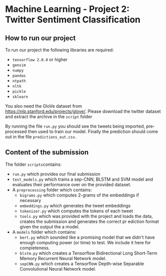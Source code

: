 # Machine Learning - Project 2: Twitter Sentiment Classification
## How to run our project
To run our project the following libraries are required:
- `tensorflow 2.0.0` or higher
- `gensim`
- `numpy`
- `pandas`
- `ntpath`
- `nltk`
- `pickle`
- `sklearn`

You also need the GloVe dataset from https://nlp.stanford.edu/projects/glove/. Please download the twitter dataset and extract the archive in the `script` folder

By running the file `run.py` you should see the tweets being imported, pre-processed then used to train our model. Finally the prediction should come out in the file `predictions_out.csv`.

## Content of the submission
The folder `scripts`contains:
- `run.py` which provides our final submission
- `test_models.py` which trains a sep-CNN, BLSTM and SVM model and evaluates their performance over on the provided dataset.
- A `preprocessing` folder which contains:
	- `bigrams.py` which computes 2-grams of the embeddings if necessary
	- `embeddings.py` which generates the tweet embeddings
	- `tokenizer.py` which computes the tokens of each tweet
	- `tools.py` which was provided with the project and loads the data, creates the submission and generates the correct pr
ediction format given the output the a model.
- A `models` folder which contains:
	- `bert.py` which sounded like a promising model that we didn't have enough computing power (or time) to test. We include it here for completeness.
	- `blstm.py` which creates a Tensorflow Bidirectional Long Short-Term Memory Recurrent Neural Network model.
	- `sepCNN.py` which creates a Tensorflow Depth-wise Separable Convolutional Neural Network model.

